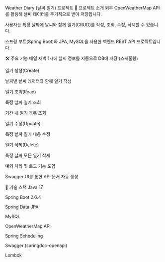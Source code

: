 Weather Diary (날씨 일기) 프로젝트
📖 프로젝트 소개
외부 OpenWeatherMap API를 활용해 날씨 데이터를 주기적으로 받아 저장합니다.

사용자는 특정 날짜에 날씨와 함께 일기(CRUD)를 작성, 조회, 수정, 삭제할 수 있습니다.

스프링 부트(Spring Boot)와 JPA, MySQL을 사용한 백엔드 REST API 프로젝트입니다.

🛠 주요 기능
매일 새벽 1시에 날씨 정보를 자동으로 DB에 저장 (스케줄링)

일기 생성(Create)

날짜별 날씨 데이터와 함께 일기 작성

일기 조회(Read)

특정 날짜 일기 조회

기간 내 일기 목록 조회

일기 수정(Update)

특정 날짜 일기 내용 수정

일기 삭제(Delete)

특정 날짜 모든 일기 삭제

예외 처리 및 로그 기능 포함

Swagger UI를 통한 API 문서 자동 생성

🚀 기술 스택
Java 17

Spring Boot 2.6.4

Spring Data JPA

MySQL

OpenWeatherMap API

Spring Scheduling

Swagger (springdoc-openapi)

Lombok
